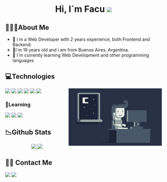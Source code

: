 
<h1 align="center">Hi, I´m Facu <img src="https://raw.githubusercontent.com/iampavangandhi/iampavangandhi/master/gifs/Hi.gif" width="30px"></h1>

## 👨🏻‍💻About Me
- 🚀 i´m a Web Developer with 2 years experience, both Frontend and Backend.
- 🏡I´m 19 years old and i am from Buenos Aires, Argentina.
- 🔭 I´m currently learning Web Development and other programming languages

## 💻Technologies
<img alt="Night Coding" src="https://raw.githubusercontent.com/AVS1508/AVS1508/master/assets/Night-Coding.gif" align="right"/>

<span>
  <img src="https://img.shields.io/badge/HTML5-E34F26?style=for-the-badge&logo=html5&logoColor=white">
  <img src="https://img.shields.io/badge/CSS3-1572B6?style=for-the-badge&logo=css3&logoColor=white">
  <img src="https://img.shields.io/badge/JavaScript-F7DF1E?style=for-the-badge&logo=javascript&logoColor=black">
  <img src="https://img.shields.io/badge/mysql-4479A1.svg?style=for-the-badge&logo=mysql&logoColor=white">
  <img src="https://img.shields.io/badge/PHP-777BB4?style=for-the-badge&logo=php&logoColor=white">
  <img src="https://img.shields.io/badge/bash_script-%23121011.svg?style=for-the-badge&logo=gnu-bash&logoColor=white">
</span>

### 🌱Learning
<span>
  <img src="https://img.shields.io/badge/react-%2320232a.svg?style=for-the-badge&logo=react&logoColor=%2361DAFB">
  <img src="https://img.shields.io/badge/node.js-6DA55F?style=for-the-badge&logo=node.js&logoColor=white">
  <img src="https://img.shields.io/badge/express.js-%23404d59.svg?style=for-the-badge&logo=express&logoColor=%2361DAFB">
</span>

## 📉Github Stats
<p align="center">
  <a href="https://github.com/sandooo24" target="_blank">
    <img height="180em" src="https://github-readme-stats-eight-theta.vercel.app/api?username=sandooo24&show_icons=true&theme=algolia&include_all_commits=true&count_private=true"/>
    <img height="180em" src="https://github-readme-stats-eight-theta.vercel.app/api/top-langs/?username=sandooo24&layout=compact&langs_count=8&theme=algolia"/>
  </a>
</p>

## 🤝🏻 Contact Me
<span>
  <a target="_blank" href="https://www.linkedin.com/in/facuSandoval"><img src="https://img.shields.io/badge/-LinkedIn-0077B5?style=for-the-badge&logo=Linkedin&logoColor=white"></img></a>
  <a target="_blank" href="mailto:facundosandoval376@gmail.com"><img src="https://img.shields.io/badge/-Gmail-D14836?style=for-the-badge&logo=Gmail&logoColor=white"></img></a>
</span>
